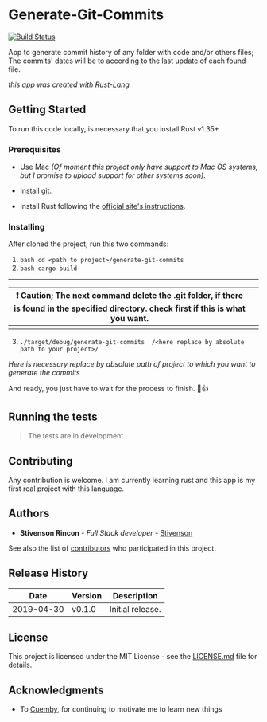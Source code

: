   

#  Generate-Git-Commits

[![Build Status](https://travis-ci.com/stivenson/generate-git-commits.svg?branch=master)](https://travis-ci.com/stivenson/generate-git-commits)

App to generate commit history of any folder with code and/or others files; The commits' dates will be to according to the last update of each found file.

  
  

*this app was created with [Rust-Lang](https://www.rust-lang.org/)*

  

  

##  Getting Started

  

To run this code locally, is necessary that you install Rust v1.35+

  

  

###  Prerequisites

  

- Use Mac _(Of moment this project only have support to Mac OS systems, but I promise to upload support for other systems soon)_.

  
  

- Install [git](https://git-scm.com/).

  
  

- Install Rust following the [official site's instructions](https://www.rust-lang.org/learn/get-started).

  

###  Installing

After cloned the project, run this two commands:

  1. ``` bash cd <path to project>/generate-git-commits ```
  2.  ``` bash cargo build ```
  
  ----------------------------
|:heavy_exclamation_mark: Caution; The next command delete the .git folder, if there is found in the specified directory. check first if this is what you want. |  |
|-------------------------------------------------------------------------------------------------|--|
|                                                                                                 |  |

  3.  ```./target/debug/generate-git-commits  /<here replace by absolute path to your project>/```

  

_Here is necessary replace by absolute path of project to which you want to generate the commits_

  

  

And ready, you just have to wait for the process to finish. :tada::+1:

  

  

##  Running the tests

> The tests are in development.

  

  

##  Contributing


Any contribution is welcome. I am currently learning rust and this app is my first real project with this language.

  

  

##  Authors



*  **Stivenson Rincon** - *Full Stack developer* - [Stivenson](https://github.com/Stivenson)

 
See also the list of [contributors](contributing.md) who participated in this project.

## Release History

| Date        | Version | Description |
| ----------- | ------- | ----------- |
| 2019-04-30  | v0.1.0  | Initial release. |


 
##  License

 

This project is licensed under the MIT License - see the [LICENSE.md](LICENSE) file for details.

  

##  Acknowledgments


* To [Cuemby](http://cuemby.com/), for continuing to motivate me to learn new things
